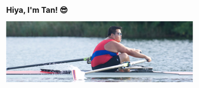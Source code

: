 ## Hiya, I'm Tan! :sunglasses:
![Tan rowing](https://github.com/tanho63/tanho63/blob/tanho63-patch-1/cover.png?raw=true)
